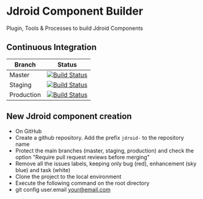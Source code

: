 # Jdroid Component Builder
Plugin, Tools &amp; Processes to build Jdroid Components

## Continuous Integration
|Branch|Status|
| ------------- | ------------- |
|Master|[![Build Status](https://travis-ci.org/maxirosson/jdroid-component-builder.svg?branch=master)](https://travis-ci.org/maxirosson/jdroid-component-builder)|
|Staging|[![Build Status](https://api.travis-ci.org/maxirosson/jdroid-component-builder.svg?branch=staging)](https://travis-ci.org/maxirosson/jdroid-component-builder)|
|Production|[![Build Status](https://api.travis-ci.org/maxirosson/jdroid-component-builder.svg?branch=production)](https://travis-ci.org/maxirosson/jdroid-component-builder)|

## New Jdroid component creation

* On GitHub
 * Create a github repository. Add the prefix `jdroid-` to the repository name
 * Protect the main branches (master, staging, production) and check the option "Require pull request reviews before merging"
 * Remove all the issues labels, keeping only bug (red), enhancement (sky blue) and task (white)
* Clone the project to the local environment
* Execute the following command on the root directory
 * git config user.email your@email.com

